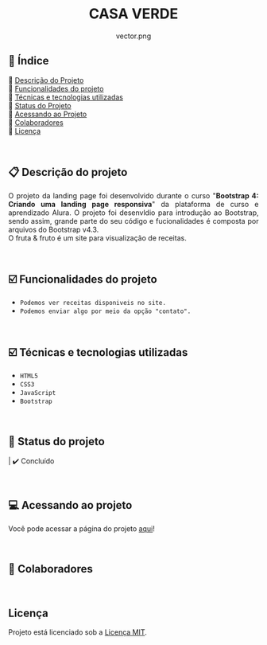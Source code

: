 <h1 align="center"> CASA VERDE </h1><p align="center">
vector.png
</p>

## 📎 Índice 
🔹 [Descrição do Projeto](#descrição-do-projeto)<br>
🔹 [Funcionalidades do projeto](#funcionalidades-do-projeto)<br>
🔹 [Técnicas e tecnologias utilizadas](#Técnicas-e-tecnologias-utilizadas)<br>
🔹 [Status do Projeto](#status-do-Projeto)<br>
🔹 [Acessando ao Projeto](#acessando-ao-projeto)<br>
🔹 [Colaboradores](#colaboradores)<br>
🔹 [Licença](#licença)<br>

<br>

## 📋 Descrição do projeto 
<p align="justify">
  O projeto da landing page foi desenvolvido durante o curso "<b>Bootstrap 4: Criando uma landing page responsiva</b>" da plataforma de curso e aprendizado Alura. O projeto foi desenvldio para introdução ao Bootstrap, sendo assim, grande parte do seu código e fucionalidades é composta por arquivos do Bootstrap v4.3.
  <br>
  O fruta & fruto é um site para visualização de receitas.
</p>

<br>

## ☑️ Funcionalidades do projeto
- ``Podemos ver receitas disponiveis no site.``
- ``Podemos enviar algo por meio da opção "contato".``

<br>

## ☑️ Técnicas e tecnologias utilizadas
- ``HTML5``
- ``CSS3``
- ``JavaScript``
- ``Bootstrap``

<br>

## 🏁 Status do projeto
| ✔️ Concluído

<br>

## 💻 Acessando ao projeto
Você pode acessar a página do projeto [aqui](https://github.com/gui-lirasilva/Edige-POO/tree/master/src)!

<br>

## 🤝 Colaboradores


<br>

## Licença
Projeto está licenciado sob a [Licença MIT](https://github.com/gui-lirasilva/Edige-POO/tree/master/src).